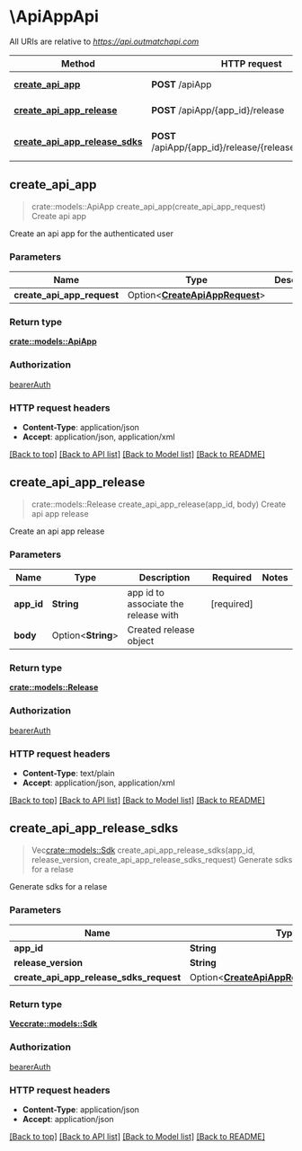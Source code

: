 # \ApiAppApi

All URIs are relative to *https://api.outmatchapi.com*

Method | HTTP request | Description
------------- | ------------- | -------------
[**create_api_app**](ApiAppApi.md#create_api_app) | **POST** /apiApp | Create api app
[**create_api_app_release**](ApiAppApi.md#create_api_app_release) | **POST** /apiApp/{app_id}/release | Create api app release
[**create_api_app_release_sdks**](ApiAppApi.md#create_api_app_release_sdks) | **POST** /apiApp/{app_id}/release/{release_version}/sdk | Generate sdks for a relase



## create_api_app

> crate::models::ApiApp create_api_app(create_api_app_request)
Create api app

Create an api app for the authenticated user

### Parameters


Name | Type | Description  | Required | Notes
------------- | ------------- | ------------- | ------------- | -------------
**create_api_app_request** | Option<[**CreateApiAppRequest**](CreateApiAppRequest.md)> |  |  |

### Return type

[**crate::models::ApiApp**](ApiApp.md)

### Authorization

[bearerAuth](../README.md#bearerAuth)

### HTTP request headers

- **Content-Type**: application/json
- **Accept**: application/json, application/xml

[[Back to top]](#) [[Back to API list]](../README.md#documentation-for-api-endpoints) [[Back to Model list]](../README.md#documentation-for-models) [[Back to README]](../README.md)


## create_api_app_release

> crate::models::Release create_api_app_release(app_id, body)
Create api app release

Create an api app release

### Parameters


Name | Type | Description  | Required | Notes
------------- | ------------- | ------------- | ------------- | -------------
**app_id** | **String** | app id to associate the release with | [required] |
**body** | Option<**String**> | Created release object |  |

### Return type

[**crate::models::Release**](Release.md)

### Authorization

[bearerAuth](../README.md#bearerAuth)

### HTTP request headers

- **Content-Type**: text/plain
- **Accept**: application/json, application/xml

[[Back to top]](#) [[Back to API list]](../README.md#documentation-for-api-endpoints) [[Back to Model list]](../README.md#documentation-for-models) [[Back to README]](../README.md)


## create_api_app_release_sdks

> Vec<crate::models::Sdk> create_api_app_release_sdks(app_id, release_version, create_api_app_release_sdks_request)
Generate sdks for a relase

Generate sdks for a relase

### Parameters


Name | Type | Description  | Required | Notes
------------- | ------------- | ------------- | ------------- | -------------
**app_id** | **String** | app id | [required] |
**release_version** | **String** | release id | [required] |
**create_api_app_release_sdks_request** | Option<[**CreateApiAppReleaseSdksRequest**](CreateApiAppReleaseSdksRequest.md)> |  |  |

### Return type

[**Vec<crate::models::Sdk>**](Sdk.md)

### Authorization

[bearerAuth](../README.md#bearerAuth)

### HTTP request headers

- **Content-Type**: application/json
- **Accept**: application/json

[[Back to top]](#) [[Back to API list]](../README.md#documentation-for-api-endpoints) [[Back to Model list]](../README.md#documentation-for-models) [[Back to README]](../README.md)

